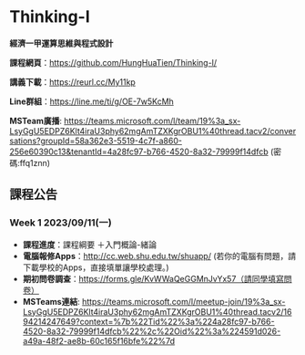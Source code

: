 # Thinking-I

**經濟一甲運算思維與程式設計**

**課程網頁**：https://github.com/HungHuaTien/Thinking-I/

**講義下載**：https://reurl.cc/My11kp

**Line群組**：https://line.me/ti/g/OE-7w5KcMh

**MSTeam廣播**:  https://teams.microsoft.com/l/team/19%3a_sx-LsyGgU5EDPZ6Klt4iraU3phy62mgAmTZXKgrOBU1%40thread.tacv2/conversations?groupId=58a362e3-5519-4c7f-a860-256e60390c13&tenantId=4a28fc97-b766-4520-8a32-79999f14dfcb  (密碼:ffq1znn)

## 課程公告

### Week 1 2023/09/11(一)
- **課程進度**：課程綱要 ＋入門概論-緒論
- **電腦報修Apps**：http://cc.web.shu.edu.tw/shuapp/ (若你的電腦有問題，請下載學校的Apps，直接填單讓學校處理。)
- **期初問卷調查**：https://forms.gle/KvWWaQeGGMnJvYx57（請同學填寫問卷）
- **MSTeams連結**: https://teams.microsoft.com/l/meetup-join/19%3a_sx-LsyGgU5EDPZ6Klt4iraU3phy62mgAmTZXKgrOBU1%40thread.tacv2/1694214247649?context=%7b%22Tid%22%3a%224a28fc97-b766-4520-8a32-79999f14dfcb%22%2c%22Oid%22%3a%224591d026-a49a-48f2-ae8b-60c165f16bfe%22%7d

